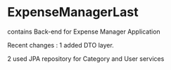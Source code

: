 # ExpenseManagerLast
contains Back-end for Expense Manager Application

Recent changes : 
1 added DTO layer.

2 used JPA repository for Category and User services
